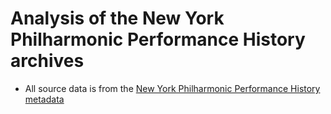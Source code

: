 # Analysis of the New York Philharmonic Performance History archives

* All source data is from the [New York Philharmonic Performance History metadata](https://github.com/nyphilarchive/PerformanceHistory)